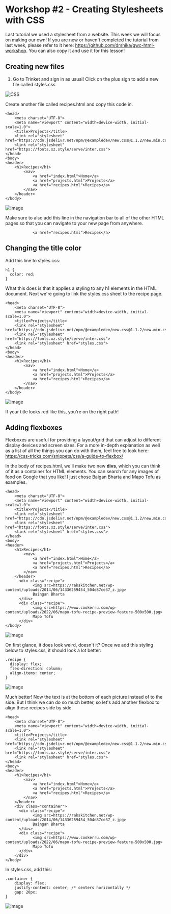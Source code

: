 # Workshop #2 - Creating Stylesheets with CSS
Last tutorial we used a stylesheet from a website. This week we will focus on making our own! If you are new or haven't completed the tutorial from last week, please refer to it here: https://github.com/drshika/gwc-html-workshop. You can also copy it and use it for this lesson!
## Creating new files
1. Go to Trinket and sign in as usual! Click on the plus sign to add a new file called styles.css

![CSS](https://github.com/user-attachments/assets/f46cbc20-e28e-4032-9780-97270c8861c0)

Create another file called recipes.html and copy this code in.
```
<head>
    <meta charset="UTF-8">
    <meta name="viewport" content="width=device-width, initial-scale=1.0">
    <title>Projects</title>
    <link rel="stylesheet" href="https://cdn.jsdelivr.net/npm/@exampledev/new.css@1.1.2/new.min.css">
    <link rel="stylesheet" href="https://fonts.xz.style/serve/inter.css">
</head>
<body>
<header>
    <h1>Recipes</h1>
        <nav>
            <a href="index.html">Home</a>
            <a href="projects.html">Projects</a>
            <a href="recipes.html">Recipes</a>
        </nav>
    </header>
</body>
```
![image](https://github.com/user-attachments/assets/3b4c6d53-a6e3-425d-b8b6-71d32c60c42d)

Make sure to also add this line in the navigation bar to all of the other HTML pages so that you can navigate to your new page from anywhere.
```
            <a href="recipes.html">Recipes</a>
```
## Changing the title color
Add this line to styles.css:

```
h1 {
  color: red;
}
```

What this does is that it applies a styling to any h1 elements in the HTML document. Next we're going to link the styles.css sheet to the recipe page.

```
<head>
    <meta charset="UTF-8">
    <meta name="viewport" content="width=device-width, initial-scale=1.0">
    <title>Projects</title>
    <link rel="stylesheet" href="https://cdn.jsdelivr.net/npm/@exampledev/new.css@1.1.2/new.min.css">
    <link rel="stylesheet" href="https://fonts.xz.style/serve/inter.css">
    <link rel="stylesheet" href="styles.css">
</head>
<body>
<header>
    <h1>Recipes</h1>
        <nav>
            <a href="index.html">Home</a>
            <a href="projects.html">Projects</a>
            <a href="recipes.html">Recipes</a>
        </nav>
    </header>
</body>
```

![image](https://github.com/user-attachments/assets/b3fa2fde-2343-4683-991c-d83c3dac410c)

If your title looks red like this, you're on the right path!

## Adding flexboxes

Flexboxes are useful for providing a layout/grid that can adjust to different display devices and screen sizes. For a more in-depth explanation as well as a list of all the things you can do with them, feel free to look here: https://css-tricks.com/snippets/css/a-guide-to-flexbox/

In the body of recipes.html, we'll make two new **divs**, which you can think of it as a container for HTML elements. You can search for any images of food on Google that you like! I just chose Baigan Bharta and Mapo Tofu as examples.

```
<head>
    <meta charset="UTF-8">
    <meta name="viewport" content="width=device-width, initial-scale=1.0">
    <title>Projects</title>
    <link rel="stylesheet" href="https://cdn.jsdelivr.net/npm/@exampledev/new.css@1.1.2/new.min.css">
    <link rel="stylesheet" href="https://fonts.xz.style/serve/inter.css">
    <link rel="stylesheet" href="styles.css">
</head>
<body>
<header>
    <h1>Recipes</h1>
        <nav>
            <a href="index.html">Home</a>
            <a href="projects.html">Projects</a>
            <a href="recipes.html">Recipes</a>
        </nav>
    </header>
      <div class="recipe">
            <img src=https://rakskitchen.net/wp-content/uploads/2014/06/14336259454_504e87ce37_z.jpg>
            Baingan Bharta
      </div>
      <div class="recipe">
            <img src=https://www.cookerru.com/wp-content/uploads/2022/06/mapo-tofu-recipe-preview-feature-500x500.jpg>
            Mapo Tofu
      </div>
</body>
```

![image](https://github.com/user-attachments/assets/4fcc7fbd-18c2-4f81-83d6-65ca03e1e105)

On first glance, it does look weird, doesn't it? Once we add this styling below to styles.css, it should look a lot better:

```
.recipe {
  display: flex;
  flex-direction: column;
  align-items: center;
}
```

![image](https://github.com/user-attachments/assets/429a9155-1a86-41a3-a9e5-3587a8610d3a)

Much better! Now the text is at the bottom of each picture instead of to the side. But I think we can do so much better, so let's add another flexbox to align these recipes side by side.

```
<head>
    <meta charset="UTF-8">
    <meta name="viewport" content="width=device-width, initial-scale=1.0">
    <title>Projects</title>
    <link rel="stylesheet" href="https://cdn.jsdelivr.net/npm/@exampledev/new.css@1.1.2/new.min.css">
    <link rel="stylesheet" href="https://fonts.xz.style/serve/inter.css">
    <link rel="stylesheet" href="styles.css">
</head>
<body>
<header>
    <h1>Recipes</h1>
        <nav>
            <a href="index.html">Home</a>
            <a href="projects.html">Projects</a>
            <a href="recipes.html">Recipes</a>
        </nav>
    </header>
    <div class="container">
      <div class="recipe">
            <img src=https://rakskitchen.net/wp-content/uploads/2014/06/14336259454_504e87ce37_z.jpg>
            Baingan Bharta
      </div>
      <div class="recipe">
            <img src=https://www.cookerru.com/wp-content/uploads/2022/06/mapo-tofu-recipe-preview-feature-500x500.jpg>
            Mapo Tofu
      </div>
    </div>
</body>
```

In styles.css, add this:
```
.container {
    display: flex;
    justify-content: center; /* centers horizontally */
    gap: 20px;
}
```

![image](https://github.com/user-attachments/assets/4ed80cd3-00dc-4dbf-8adc-d338e8d99019)












